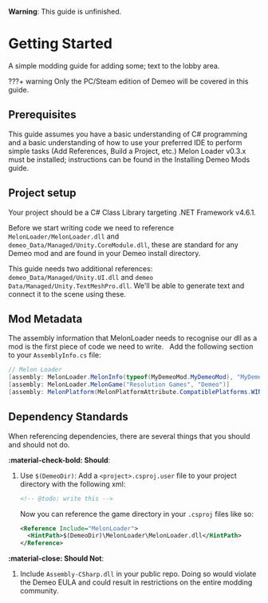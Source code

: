 **Warning**: This guide is unfinished.
# Getting Started
A simple modding guide for adding some; text to the lobby area.

???+ warning
    Only the PC/Steam edition of Demeo will be covered in this guide.

## Prerequisites 
This guide assumes you have a basic understanding of C# programming and a basic understanding of how to use your preferred IDE to perform simple tasks (Add References, Build a Project, etc.) Melon Loader v0.3.x must be installed; instructions can be found in the Installing Demeo Mods guide.

## Project setup

Your project should be a C# Class Library targeting .NET Framework v4.6.1.

Before we start writing code we need to reference `MelonLoader/MelonLoader.dll` and `demeo_Data/Managed/Unity.CoreModule.dll`, these are standard for any Demeo mod and are found in your Demeo install directory.

This guide needs two additional references: `demeo_Data/Managed/Unity.UI.dll` and `demeo Data/Managed/Unity.TextMeshPro.dll`. We'll be able to generate text and connect it to the scene using these.

## Mod Metadata
The assembly information that MelonLoader needs to recognise our dll as a mod is the first piece of code we need to write.
 
Add the following section to your `AssemblyInfo.cs` file:
```csharp
// Melon Loader
[assembly: MelonLoader.MelonInfo(typeof(MyDemeoMod.MyDemeoMod), "MyDemeoMod", "0.0.0", "Me!", "https://github.com/Me/MyDemeoMod")]
[assembly: MelonLoader.MelonGame("Resolution Games", "Demeo")]
[assembly: MelonPlatform(MelonPlatformAttribute.CompatiblePlatforms.WINDOWS_X64)]
```

## Dependency Standards
When referencing dependencies, there are several things that you should and should not do.

**:material-check-bold: Should**:
1. Use `$(DemeoDir)`:
    Add a `<project>.csproj.user` file to your project directory with the following xml:
    ```xml
    <!-- @todo: write this -->
    ```

    Now you can reference the game directory in your `.csproj` files like so:
    ```xml
    <Reference Include="MelonLoader">
      <HintPath>$(DemeoDir)\MelonLoader\MelonLoader.dll</HintPath>
    </Reference>
    ```

**:material-close: Should Not**:
1. Include `Assembly-CSharp.dll` in your public repo.
    Doing so would violate the Demeo EULA and could result in restrictions on the entire modding community.